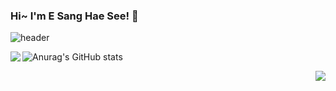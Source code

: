 ### Hi~ I'm E Sang Hae See! 👋

![header](https://capsule-render.vercel.app/api?type=wave&color=auto&height=300&section=header&text=HeyESangHaeSee!&fontSize=90)


<!--
**runnz121/runnz121** is a ✨ _special_ ✨ repository because its `README.md` (this file) appears on your GitHub profile.

Here are some ideas to get you started:

- 🔭 I’m currently working on ...
- 🌱 I’m currently learning ...
- 👯 I’m looking to collaborate on ...
- 🤔 I’m looking for help with ...
- 💬 Ask me about ...
- 📫 How to reach me: ...
- 😄 Pronouns: ...
- ⚡ Fun fact: ...
[![willianrod's wakatime stats](https://github-readme-stats.vercel.app/api/wakatime?username=runnz121)](https://github.com/anuraghazra/github-readme-stats)
[![Top Langs](https://github-readme-stats.vercel.app/api/top-langs/?username=runnz121&layout=compact)](https://github.com/anuraghazra/github-readme-stats)
![Anurag's GitHub stats](https://github-readme-stats.vercel.app/api?username=runnz121&show_icons=true)
[![willianrod's wakatime stats](https://github-readme-stats.vercel.app/api/wakatime?username=runnz121)](https://github.com/anuraghazra/github-readme-stats)

-->
![Anurag's GitHub stats](https://github-readme-stats.vercel.app/api?username=runnz121&show_icons=true&theme=dracula)
<img align='left' src="https://github-readme-stats.vercel.app/api?username=runnz121&show_icons=true&theme=dracula">
<!--
[![willianrod's wakatime stats](https://github-readme-stats.vercel.app/api/wakatime?username=@runnz121)](https://github.com/anuraghazra/github-readme-stats)


-->
<img align='right' src="http://mazassumnida.wtf/api/v2/generate_badge?boj=runnz121">
